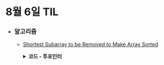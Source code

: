 # 8월 6일 TIL

* ### 알고리즘
    * [Shortest Subarray to be Removed to Make Array Sorted](https://leetcode.com/problems/shortest-subarray-to-be-removed-to-make-array-sorted/description/)
      <details>
        <summary><strong>코드 - 투포인터</strong></summary>

      ```java

           class Solution {
            public int findLengthOfShortestSubarray(int[] arr) {
                int left = 0, n = arr.length;
                while(left + 1 < n && arr[left] <= arr[left + 1]){
                    left++;
                }
                if(left + 1 == n)return 0;

                int right = n - 1;
                while(right - 1 > 0 && arr[right] >= arr[right - 1]){
                    right--;
                }

                int answer = Math.min(n - left - 1, right);

                int start = 0;
                while(start <= left && right < arr.length){
                    if(arr[right] >= arr[start]){
                        answer = Math.min(answer, right - start - 1);
                        start++;
                    }
                    else{
                        right++;
                    }
                }

                return answer;
            }
    
        }
          
      ```

      </details>


